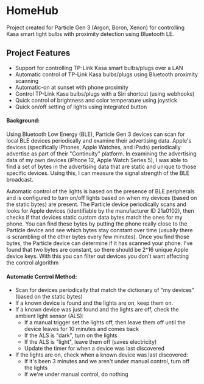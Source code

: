 # HomeHub

Project created for Particle Gen 3 (Argon, Boron, Xenon) for controlling Kasa smart light bulbs with proximity detection using Bluetooth LE.

## Project Features

- Support for controlling TP-Link Kasa smart bulbs/plugs over a LAN
- Automatic control of TP-Link Kasa bulbs/plugs using Bluetooth proximity scanning
- Automatic-on at sunset with phone proximity
- Control TP-Link Kasa bulbs/plugs with a Siri shortcut (using webhooks)
- Quick control of brightness and color temperature using joystick
- Quick on/off setting of lights using integrated button

#### Background:  
Using Bluetooth Low Energy (BLE), Particle Gen 3 devices can scan for local BLE devices periodically and examine their advertising data. Apple's devices (specifically iPhones, Apple Watches, and iPads) periodically advertise as part of their "Continuity" platform. In examining the advertising data of my own devices (iPhone 12, Apple Watch Series 5), I was able to find a set of bytes in the advertising data that are static and unique to those specific devices. Using this, I can measure the signal strength of the BLE broadcast.

Automatic control of the lights is based on the presence of BLE peripherals and is configured to turn on/off lights based on when my devices (based on the static bytes) are present. The Particle device periodically scans and looks for Apple devices (identifiable by the manufacturer ID 21a0102), then checks if that devices static custom data bytes match the ones for my phone. You can find these bytes by putting the phone really close to the Particle device and see which bytes stay constant over time (usually there is scrambling of the other bytes every few minutes). Once you find those bytes, the Particle device can determine if it has scanned your phone. I've found that two bytes are constant, so there should be 2^16 unique Apple device keys. With this you can filter out devices you don't want affecting the control algorithm

#### Automatic Control Method:

- Scan for devices periodically that match the dictionary of "my devices" (based on the static bytes)
- If a known device is found and the lights are on, keep them on.
- If a known device was just found and the lights are off, check the ambient light sensor (ALS):
    - If a manual trigger set the lights off, then leave them off until the device leaves for 10 minutes and comes back
    - If the ALS is "dark", turn on the lights
    - If the ALS is "light", leave them off (saves electricity)
    - Update the timer for when a device was last discovered
- If the lights are on, check when a known device was last discovered:
    - If it's been 3 minutes and we aren't under manual control, turn off the lights
    - If we're under manual control, do nothing
    

